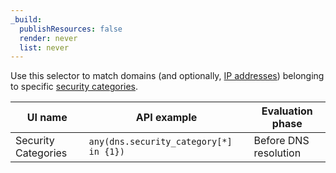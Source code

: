 ```yaml
---
_build:
  publishResources: false
  render: never
  list: never
---
```


Use this selector to match domains (and optionally, [IP addresses](/cloudflare-one/policies/gateway/domain-categories/#filter-traffic-by-resolved-ip-category)) belonging to specific [security categories](/cloudflare-one/policies/gateway/domain-categories/#security-categories).

| UI name             | API example                            | Evaluation phase      |
| ------------------- | -------------------------------------- | --------------------- |
| Security Categories | `any(dns.security_category[*] in {1})` | Before DNS resolution |

